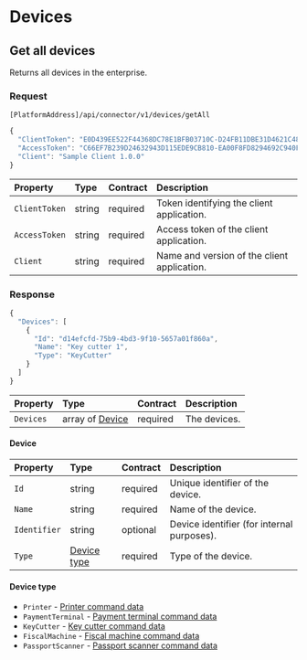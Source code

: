 <!-- AUTOMATICALLY GENERATED, DO NOT MODIFY -->
# Devices

## Get all devices

Returns all devices in the enterprise.

### Request

`[PlatformAddress]/api/connector/v1/devices/getAll`

```javascript
{
  "ClientToken": "E0D439EE522F44368DC78E1BFB03710C-D24FB11DBE31D4621C4817E028D9E1D",
  "AccessToken": "C66EF7B239D24632943D115EDE9CB810-EA00F8FD8294692C940F6B5A8F9453D",
  "Client": "Sample Client 1.0.0"
}
```

| Property | Type | Contract | Description |
| :-- | :-- | :-- | :-- |
| `ClientToken` | string | required | Token identifying the client application. |
| `AccessToken` | string | required | Access token of the client application. |
| `Client` | string | required | Name and version of the client application. |

### Response

```javascript
{
  "Devices": [
    {
      "Id": "d14efcfd-75b9-4bd3-9f10-5657a01f860a",
      "Name": "Key cutter 1",
      "Type": "KeyCutter"
    }
  ]
}
```

| Property | Type | Contract | Description |
| :-- | :-- | :-- | :-- |
| `Devices` | array of [Device](#device) | required | The devices. |

#### Device

| Property | Type | Contract | Description |
| :-- | :-- | :-- | :-- |
| `Id` | string | required | Unique identifier of the device. |
| `Name` | string | required | Name of the device. |
| `Identifier` | string | optional | Device identifier (for internal purposes). |
| `Type` | [Device type](#device-type) | required | Type of the device. |

#### Device type

* `Printer` - [Printer command data](https://mews-systems.gitbook.io/connector-api/operations/commands#printer-command-data)
* `PaymentTerminal` - [Payment terminal command data](https://mews-systems.gitbook.io/connector-api/operations/commands#payment-terminal-command-data)
* `KeyCutter` - [Key cutter command data](https://mews-systems.gitbook.io/connector-api/operations/commands#key-cutter-command-data)
* `FiscalMachine` - [Fiscal machine command data](https://mews-systems.gitbook.io/connector-api/operations/commands#fiscal-machine-command-data)
* `PassportScanner` - [Passport scanner command data](https://mews-systems.gitbook.io/connector-api/operations/commands#passport-scanner-command-data)
